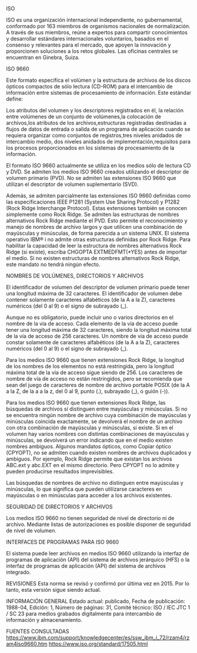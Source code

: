 ISO

ISO es una organización internacional independiente, no gubernamental, conformado por 163 miembros de organismos nacionales de normalización.
A través de sus miembros, reúne a expertos para compartir conocimientos y desarrollar estándares internacionales voluntarios, basados en el consenso y relevantes para el mercado, que apoyen la innovación y proporcionen soluciones a los retos globales.
Las oficinas centrales se encuentran en Ginebra, Suiza.

ISO 9660

Este formato especifica el volúmen y la estructura de archivos de los discos ópticos compactos de sólo lectura (CD-ROM) para el intercambio de información entre sistemas de procesamiento de información. Este estándar define:

Los atributos del volumen y los descriptores registrados en él, la relación entre volúmenes de un conjunto de volúmenes,la colocación de archivos,los atributos de los archivos,estructuras registradas destinadas a flujos de datos de entrada o salida de un programa de aplicación cuando se requiera organizar como conjuntos de registros,tres niveles anidados de intercambio medio, dos niveles anidados de implementación,requisitos para los procesos proporcionados en los sistemas de procesamiento de la información.

El formato ISO 9660 actualmente se utiliza en los medios sólo de lectura CD y DVD. Se admiten los medios ISO 9660 creados utilizando el descriptor de volumen primario (PVD). No se admiten las extensiones ISO 9660 que utilizan el descriptor de volumen suplementario (SVD).

Además, se admiten parcialmente las extensiones ISO 9660 definidas como las especificaciones IEEE P1281 (System Use Sharing Protocol) y P1282 (Rock Ridge Interchange Protocol). Estas extensiones también se conocen simplemente como Rock Ridge. Se admiten las estructuras de nombres alternativos Rock Ridge mediante el PVD. Esto permite el reconocimiento y manejo de nombres de archivo largos y que utilicen una combinación de mayúsculas y minúsculas, de forma parecida a un sistema UNIX. El sistema operativo IBM® i no admite otras estructuras definidas por Rock Ridge. Para habilitar la capacidad de leer la estructura de nombres alternativos Rock Ridge (si existe), escriba CHGOPTA EXTMEDFMT(*YES) antes de importar el medio. Si no existen estructuras de nombres alternativos Rock Ridge, este mandato no tendrá ningún efecto.

NOMBRES DE VOLÚMENES, DIRECTORIOS Y ARCHIVOS

El identificador de volumen del descriptor de volumen primario puede tener una longitud máxima de 32 caracteres. El identificador de volumen debe contener solamente caracteres alfabéticos (de la A a la Z), caracteres numéricos (del 0 al 9) o el signo de subrayado (_).

Aunque no es obligatorio, puede incluir uno o varios directorios en el nombre de la vía de acceso. Cada elemento de la vía de acceso puede tener una longitud máxima de 32 caracteres, siendo la longitud máxima total de la vía de acceso de 256 caracteres. Un nombre de vía de acceso puede constar solamente de caracteres alfabéticos (de la A a la Z), caracteres numéricos (del 0 al 9) o el signo de subrayado (_).

Para los medios ISO 9660 que tienen extensiones Rock Ridge, la longitud de los nombres de los elementos no está restringida, pero la longitud máxima total de la vía de acceso sigue siendo de 256. Los caracteres de nombre de vía de acceso no están restringidos, pero se recomienda que sean del juego de caracteres de nombre de archivo portable POSIX (de la A a la Z, de la a a la z, del 0 al 9, punto (.), subrayado (_), o guión (-)).

Para los medios ISO 9660 que tienen extensiones Rock Ridge, las búsquedas de archivos sí distinguen entre mayúsculas y minúsculas. Si no se encuentra ningún nombre de archivo cuya combinación de mayúsculas y minúsculas coincida exactamente, se devolverá el nombre de un archivo con otra combinación de mayúsculas y minúsculas, si existe. Si en el volumen hay varios nombres con distintas combinaciones de mayúsculas y minúsculas, se devolverá un error indicando que en el medio existen nombres ambiguos. Algunos mandatos ópticos, como Copiar óptico (CPYOPT), no se admiten cuando existen nombres de archivos duplicados y ambiguos. Por ejemplo, Rock Ridge permite que existan los archivos ABC.ext y abc.EXT en el mismo directorio. Pero CPYOPT no lo admite y pueden producirse resultados imprevisibles.

Las búsquedas de nombres de archivo no distinguen entre mayúsculas y minúsculas, lo que significa que pueden utilizarse caracteres en mayúsculas o en minúsculas para acceder a los archivos existentes.

SEGURIDAD DE DIRECTORIOS Y ARCHIVOS

Los medios ISO 9660 no tienen seguridad de nivel de directorio ni de archivo. Mediante listas de autorizaciones es posible disponer de seguridad de nivel de volumen.

INTERFACES DE PROGRAMAS PARA ISO 9660

El sistema puede leer archivos en medios ISO 9660 utilizando la interfaz de programas de aplicación (API) del sistema de archivos jerárquico (HFS) o la interfaz de programas de aplicación (API) del sistema de archivos integrado.

REVISIONES
Esta norma se revisó y confirmó por última vez en 2015. Por lo tanto, esta versión sigue siendo actual.

INFORMACIÓN GENERAL
Estado actual: publicado, Fecha de publicación: 1988-04, Edición: 1, Número de páginas: 31, Comité técnico: ISO / IEC JTC 1 / SC 23 para   medios grabados digitalmente para intercambio de información y almacenamiento.


FUENTES CONSULTADAS
https://www.ibm.com/support/knowledgecenter/es/ssw_ibm_i_72/rzam4/rzam4iso9660.htm
https://www.iso.org/standard/17505.html

